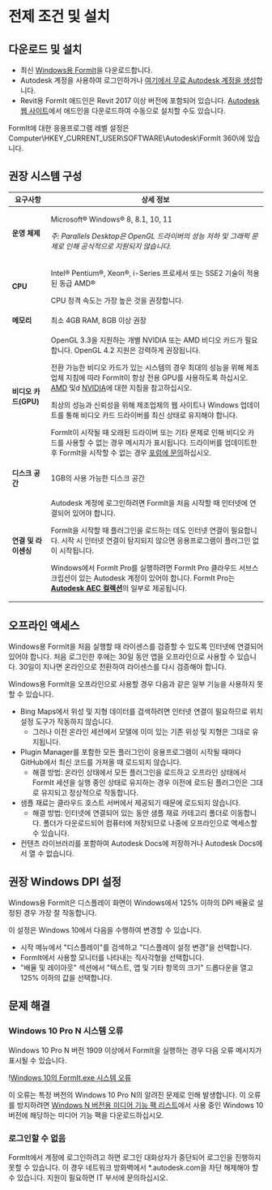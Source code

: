 # 전제 조건 및 설치

## 다운로드 및 설치

* 최신 [Windows용 FormIt](https://formit.autodesk.com/page/download)을 다운로드합니다.
* Autodesk 계정을 사용하여 로그인하거나 [여기에서 무료 Autodesk 계정을 생성](https://accounts.autodesk.com)합니다.
* Revit용 FormIt 애드인은 Revit 2017 이상 버전에 포함되어 있습니다. [Autodesk 웹 사이트](https://formit.autodesk.com/page/formit-revit)에서 애드인을 다운로드하여 수동으로 설치할 수도 있습니다.

FormIt에 대한 응용프로그램 레벨 설정은 Computer\\HKEY_CURRENT_USER\\SOFTWARE\\Autodesk\\FormIt 360\\에 있습니다.

## 권장 시스템 구성

| 요구사항                    | 상세 정보                                                                                                                                                                                                                                                                                                                                                                                                                                                                                                                                                                                                                                                                                                                                                                                                                                                                                                                 |
| ------------------------------ | ----------------------------------------------------------------------------------------------------------------------------------------------------------------------------------------------------------------------------------------------------------------------------------------------------------------------------------------------------------------------------------------------------------------------------------------------------------------------------------------------------------------------------------------------------------------------------------------------------------------------------------------------------------------------------------------------------------------------------------------------------------------------------------------------------------------------------------------------------------------------------------------------------------------------- |
| **운영 체제**           | <p>Microsoft® Windows® 8, 8.1, 10, 11</p><p><em>주: Parallels Desktop은 OpenGL 드라이버의 성능 저하 및 그래픽 문제로 인해 공식적으로 지원되지 않습니다.</em></p>                                                                                                                                                                                                                                                                                                                                                                                                                                                                                                                                                                                                                                                                                                                                     |
| **CPU**                        | <p>Intel® Pentium®, Xeon®, i-Series 프로세서 또는 SSE2 기술이 적용된 동급 AMD®</p><p>CPU 정격 속도는 가장 높은 것을 권장합니다.</p>                                                                                                                                                                                                                                                                                                                                                                                                                                                                                                                                                                                                                                                                                                                                                                    |
| **메모리**                     | 최소 4GB RAM, 8GB 이상 권장                                                                                                                                                                                                                                                                                                                                                                                                                                                                                                                                                                                                                                                                                                                                                                                                                                                                            |
| **비디오 카드(GPU)**           | <p>OpenGL 3.3을 지원하는 개별 NVIDIA 또는 AMD 비디오 카드가 필요합니다. OpenGL 4.2 지원은 강력하게 권장됩니다.</p><p>전환 가능한 비디오 카드가 있는 시스템의 경우 최대의 성능을 위해 제조업체 지침에 따라 FormIt이 항상 전용 GPU를 사용하도록 하십시오. <a href="https://www.amd.com/en/support/kb/faq/dh-017">AMD</a> 및d <a href="http://nvidia.custhelp.com/app/answers/detail/a_id/2615/kw/manage%203d%20settings/related/1">NVIDIA</a>에 대한 지침을 참고하십시오.</p><p>최상의 성능과 신뢰성을 위해 제조업체의 웹 사이트나 Windows 업데이트를 통해 비디오 카드 드라이버를 최신 상태로 유지해야 합니다.</p><p>FormIt이 시작될 때 오래된 드라이버 또는 기타 문제로 인해 비디오 카드를 사용할 수 없는 경우 메시지가 표시됩니다. 드라이버를 업데이트한 후 FormIt을 시작할 수 없는 경우 <a href="https://forums.autodesk.com/t5/formit-forum/bd-p/142">포럼에 문의</a>하십시오.</p> |
| **디스크 공간**                 | 1GB의 사용 가능한 디스크 공간                                                                                                                                                                                                                                                                                                                                                                                                                                                                                                                                                                                                                                                                                                                                                                                                                                                                                                   |
| **연결 및 라이센싱** | <p>Autodesk 계정에 로그인하려면 FormIt을 처음 시작할 때 인터넷에 연결되어 있어야 합니다.</p><p>FormIt을 시작할 때 플러그인을 로드하는 데도 인터넷 연결이 필요합니다. 시작 시 인터넷 연결이 탐지되지 않으면 응용프로그램이 플러그인 없이 시작됩니다.</p><p>Windows에서 FormIt Pro를 실행하려면 FormIt Pro 클라우드 서브스크립션이 있는 Autodesk 계정이 있어야 합니다. FormIt Pro는 <a href="https://www.autodesk.com/collections/architecture-engineering-construction/overview"><strong>Autodesk AEC 컬렉션</strong></a>의 일부로 제공됩니다.</p>                                                                                                                                                                                                                                                                                                   |

## 오프라인 액세스

Windows용 FormIt을 처음 실행할 때 라이센스를 검증할 수 있도록 인터넷에 연결되어 있어야 합니다. 처음 로그인한 후에는 30일 동안 앱을 오프라인으로 사용할 수 있습니다. 30일이 지나면 온라인으로 전환하여 라이센스를 다시 검증해야 합니다.

Windows용 FormIt을 오프라인으로 사용할 경우 다음과 같은 일부 기능을 사용하지 못할 수 있습니다.

* Bing Maps에서 위성 및 지형 데이터를 검색하려면 인터넷 연결이 필요하므로 위치 설정 도구가 작동하지 않습니다.
  * 그러나 이전 온라인 세션에서 모델에 이미 있는 기존 위성 및 지형은 그대로 유지됩니다.
* Plugin Manager를 포함한 모든 플러그인이 응용프로그램이 시작될 때마다 GitHub에서 최신 코드를 가져올 때 로드되지 않습니다.
  * 해결 방법: 온라인 상태에서 모든 플러그인을 로드하고 오프라인 상태에서 FormIt 세션을 실행 중인 상태로 유지하는 경우 이전에 로드된 플러그인은 그대로 유지되고 정상적으로 작동합니다.
* 샘플 재료는 클라우드 호스트 서버에서 제공되기 때문에 로드되지 않습니다.
  * 해결 방법: 인터넷에 연결되어 있는 동안 샘플 재료 카테고리 폴더로 이동합니다. 폴더가 다운로드되어 컴퓨터에 저장되므로 나중에 오프라인으로 액세스할 수 있습니다.
* 컨텐츠 라이브러리를 포함하여 Autodesk Docs에 저장하거나 Autodesk Docs에서 열 수 없습니다.

## 권장 Windows DPI 설정

Windows용 FormIt은 디스플레이 화면이 Windows에서 125% 이하의 DPI 배율로 설정된 경우 가장 잘 작동합니다.

이 설정은 Windows 10에서 다음을 수행하여 변경할 수 있습니다.

* 시작 메뉴에서 "디스플레이"를 검색하고 "디스플레이 설정 변경"을 선택합니다.
* FormIt에서 사용할 모니터를 나타내는 직사각형을 선택합니다.
* "배율 및 레이아웃" 섹션에서 "텍스트, 앱 및 기타 항목의 크기" 드롭다운을 열고 125% 이하의 값을 선택합니다.

## 문제 해결

### Windows 10 Pro N 시스템 오류

Windows 10 Pro N 버전 1909 이상에서 FormIt을 실행하는 경우 다음 오류 메시지가 표시될 수 있습니다.

\![Windows 10의 FormIt.exe 시스템 오류](<../.gitbook/assets/windows 10 error message.png>)

이 오류는 특정 버전의 Windows 10 Pro N의 알려진 문제로 인해 발생합니다. 이 오류를 방지하려면 [Windows N 버전용 미디어 기능 팩 리스트](https://support.microsoft.com/ko-kr/topic/media-feature-pack-list-for-windows-n-editions-c1c6fffa-d052-8338-7a79-a4bb980a700a)에서 사용 중인 Windows 10 버전에 해당하는 미디어 기능 팩을 다운로드하십시오.

### 로그인할 수 없음

FormIt에서 계정에 로그인하려고 하면 로그인 대화상자가 중단되어 로그인을 진행하지 못할 수 있습니다. 이 경우 네트워크 방화벽에서 *.autodesk.com을 차단 해제해야 할 수 있습니다. 지원이 필요하면 IT 부서에 문의하십시오.
